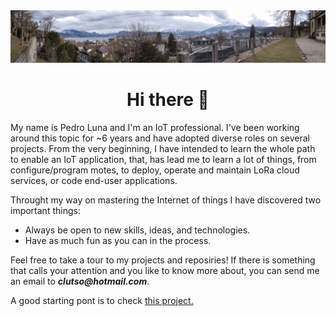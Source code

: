<img src="Think outside the box W (1).gif" alt="Think outside the box">

<h1 align="center">Hi there 👋 </h1>

<p>
      My name is Pedro Luna and I'm an IoT professional. I've been working around this topic for ~6 years and have adopted diverse roles on several projects. From the very beginning, I have intended to learn the whole path to enable an IoT application, that, has lead me to learn a lot of things, from configure/program motes, to deploy, operate and maintain LoRa cloud services, or code end-user applications.
    </p>
    <p>Throught my way on mastering the Internet of things I have discovered two important things:</p>    
    <ul>
      <li>Always be open to new skills, ideas, and technologies.</li>
      <li>Have as much fun as you can in the process.</li>
    </ul>
    <p>Feel free to take a tour to my projects and reposiries! If there is something that calls your attention and you like to know more about, you can send me an email to <strong><em>clutso@hotmail.com</em></strong>.</p>
<p> A good starting pont is to check <a href= "https://github.com/users/clutso/projects/1"> this project.</a> </p>
